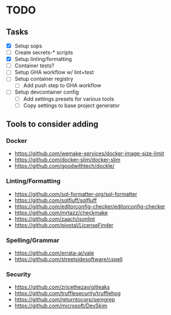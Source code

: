 # TODO

## Tasks

- [x] Setup sops
- [ ] Create secrets-* scripts
- [x] Setup linting/formatting
- [ ] Container tests?
- [ ] Setup GHA workflow w/ lint+test
- [ ] Setup container registry
  - [ ] Add push step to GHA workflow
- [ ] Setup devcontainer config
  - [ ] Add settings presets for various tools
  - [ ] Copy settings to base project generator

## Tools to consider adding

### Docker

- <https://github.com/wemake-services/docker-image-size-limit>
- <https://github.com/docker-slim/docker-slim>
- <https://github.com/goodwithtech/dockle/>

### Linting/Formatting

- <https://github.com/sql-formatter-org/sql-formatter>
- <https://github.com/sqlfluff/sqlfluff>
- <https://github.com/editorconfig-checker/editorconfig-checker>
- <https://github.com/mrtazz/checkmake>
- <https://github.com/zaach/jsonlint>
- <https://github.com/pivotal/LicenseFinder>

### Spelling/Grammar

- <https://github.com/errata-ai/vale>
- <https://github.com/streetsidesoftware/cspell>

### Security

- <https://github.com/zricethezav/gitleaks>
- <https://github.com/trufflesecurity/trufflehog>
- <https://github.com/returntocorp/semgrep>
- <https://github.com/microsoft/DevSkim>
